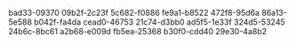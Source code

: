 bad33-09370 
09b2f-2c23f 
5c682-f0886 
fe9a1-b8522 
472f8-95d6a 
86a13-5e588 
b042f-fa4da 
cead0-46753 
21c74-d3bb0 
ad5f5-1e33f 
324d5-53245 
24b6c-8bc61 
a2b68-e009d 
fb5ea-25368 
b30f0-cdd40 
29e30-4a8b2
